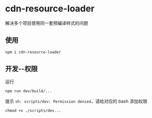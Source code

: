 # cdn-resource-loader
解决多个项目使用同一套预编译样式的问题

## 使用
```bash
npm i cdn-resource-loader
```

## 开发--权限
运行
```sh
npm run dev/build/...
```
提示 `sh: scripts/dev: Permission denied`，请给对应的 bash 添加权限
```
chmod +x ./scripts/dev...
```